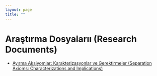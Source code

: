 ```yaml
---
layout: page
title: ""
---
```


<style>
  .back-arrow {
    position: fixed;
    left: 20px;
    top: 20px;
    font-size: 24px;
    color: #000;
    z-index: 9999;
    text-decoration: none !important;
    transition: all 0.3s ease;
  }
  .back-arrow:hover {
    opacity: 0.7;
    transform: translateX(-3px);
  }
</style>

# Araştırma Dosyalarıı (Research Documents)

- [Ayırma Aksiyomlar: Karakterizasyonlar ve Gerektirmeler (Separation Axioms: Characterizations and Implications)](pdffiles/Test.pdf)
